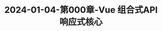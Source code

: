 ---
layout: post
title: 2024-01-04-第000章-Vue 组合式API 响应式核心
categories: [Vue]
description: 
keywords: Vue 组合式API 响应式核心.md
mermaid: false
sequence: false
flow: false
mathjax: false
mindmap: false
mindmap2: false
---